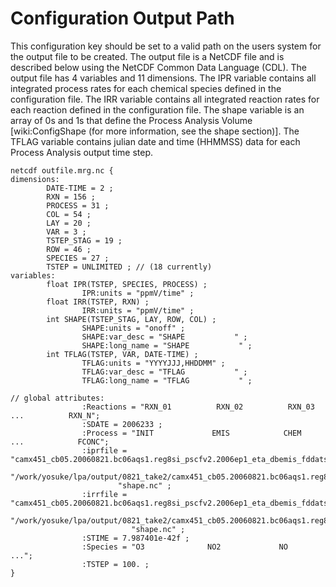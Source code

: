 # Configuration Output Path #

This configuration key should be set to a valid path on the users system for the output file to  be created.  The output file is a NetCDF file and is described below using the NetCDF Common Data Language (CDL).  The output file has 4 variables and 11 dimensions.  The IPR variable contains all integrated process rates for each chemical species defined in the configuration file.  The IRR variable contains all integrated reaction rates for each reaction defined in the configuration file.  The shape variable is an array of 0s and 1s that define the Process Analysis Volume [wiki:ConfigShape (for more information, see the shape section)].  The TFLAG variable contains julian date and time (HHMMSS) data for each Process Analysis output time step.


```
netcdf outfile.mrg.nc {
dimensions:
        DATE-TIME = 2 ;
        RXN = 156 ;
        PROCESS = 31 ;
        COL = 54 ;
        LAY = 20 ;
        VAR = 3 ;
        TSTEP_STAG = 19 ;
        ROW = 46 ;
        SPECIES = 27 ;
        TSTEP = UNLIMITED ; // (18 currently)
variables:
        float IPR(TSTEP, SPECIES, PROCESS) ;
                IPR:units = "ppmV/time" ;
        float IRR(TSTEP, RXN) ;
                IRR:units = "ppmV/time" ;
        int SHAPE(TSTEP_STAG, LAY, ROW, COL) ;
                SHAPE:units = "onoff" ;
                SHAPE:var_desc = "SHAPE           " ;
                SHAPE:long_name = "SHAPE           " ;
        int TFLAG(TSTEP, VAR, DATE-TIME) ;
                TFLAG:units = "YYYYJJJ,HHDDMM" ;
                TFLAG:var_desc = "TFLAG           " ;
                TFLAG:long_name = "TFLAG           " ;

// global attributes:
                :Reactions = "RXN_01          RXN_02          RXN_03          ...          RXN_N";
                :SDATE = 2006233 ;
                :Process = "INIT             EMIS            CHEM          ...            FCONC";
                :iprfile = "camx451_cb05.20060821.bc06aqs1.reg8si_pscfv2.2006ep1_eta_dbemis_fddats_uhsst_utcsrlulc.0821_take2.ipr.nc\n",
                        "/work/yosuke/lpa/output/0821_take2/camx451_cb05.20060821.bc06aqs1.reg8si_pscfv2.2006ep1_eta_dbemis_fddats_uhsst_utcsrlulc.0821_take2.irr\n",
                        "shape.nc" ;
                :irrfile = "camx451_cb05.20060821.bc06aqs1.reg8si_pscfv2.2006ep1_eta_dbemis_fddats_uhsst_utcsrlulc.0821_take2.ipr.nc\n",
                           "/work/yosuke/lpa/output/0821_take2/camx451_cb05.20060821.bc06aqs1.reg8si_pscfv2.2006ep1_eta_dbemis_fddats_uhsst_utcsrlulc.0821_take2.irr\n",
                           "shape.nc" ;
                :STIME = 7.987401e-42f ;
                :Species = "O3              NO2             NO              ...";
                :TSTEP = 100. ;
}
```